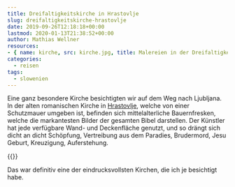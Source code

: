 ```yaml
---
title: Dreifaltigkeitskirche in Hrastovlje
slug: dreifaltigkeitskirche-hrastovlje
date: 2019-09-26T12:18:18+00:00
lastmod: 2020-01-13T21:38:52+00:00
author: Mathias Wellner
resources: 
- { name: kirche, src: kirche.jpg, title: Malereien in der Dreifaltigkeitskirche }
categories:
  - reisen
tags:
  - slowenien
---
```

Eine ganz besondere Kirche besichtigten wir auf dem Weg nach Ljubljana. In der alten romanischen Kirche in [Hrastovlje](https://de.wikipedia.org/wiki/Hrastovlje), welche von einer Schutzmauer umgeben ist, befinden sich mittelalterliche Bauernfresken, welche die markantesten Bilder der gesamten Bibel darstellen. Der Künstler hat jede verfügbare Wand- und Deckenfläche genutzt, und so drängt sich dicht an dicht Schöpfung, Vertreibung aus dem Paradies, Brudermord, Jesu Geburt, Kreuzigung, Auferstehung. 
<!--more-->

{{<responsive-image name="kirche">}}

Das war definitiv eine der eindrucksvollsten Kirchen, die ich je besichtigt habe. 